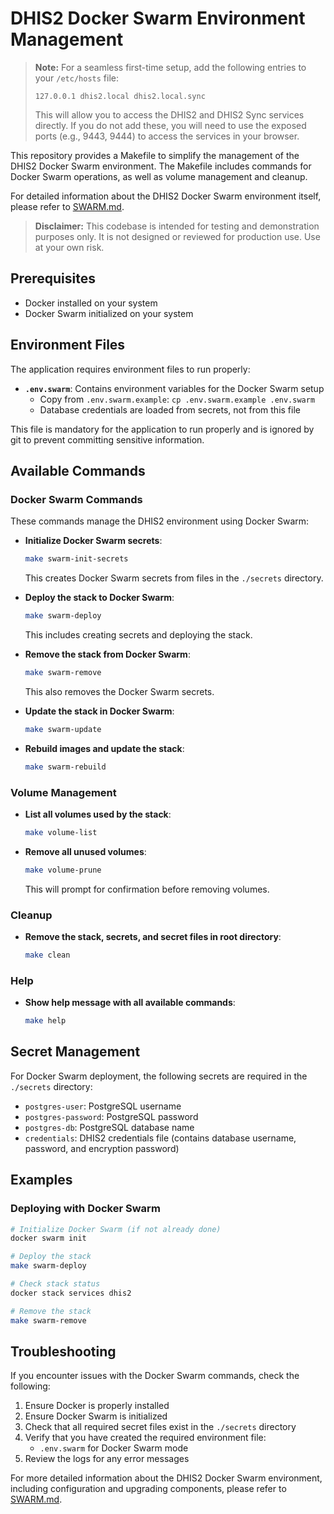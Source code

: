 # DHIS2 Docker Swarm Environment Management

> **Note:** For a seamless first-time setup, add the following entries to your `/etc/hosts` file:
>
>     127.0.0.1 dhis2.local dhis2.local.sync
>
> This will allow you to access the DHIS2 and DHIS2 Sync services directly. If you do not add these, you will need to use the exposed ports (e.g., 9443, 9444) to access the services in your browser.

This repository provides a Makefile to simplify the management of the DHIS2 Docker Swarm environment. The Makefile includes commands for Docker Swarm operations, as well as volume management and cleanup.

For detailed information about the DHIS2 Docker Swarm environment itself, please refer to [SWARM.md](SWARM.md).

> **Disclaimer:** This codebase is intended for testing and demonstration purposes only. It is not designed or reviewed for production use. Use at your own risk.

## Prerequisites

- Docker installed on your system
- Docker Swarm initialized on your system

## Environment Files

The application requires environment files to run properly:

- **`.env.swarm`**: Contains environment variables for the Docker Swarm setup
  - Copy from `.env.swarm.example`: `cp .env.swarm.example .env.swarm`
  - Database credentials are loaded from secrets, not from this file

This file is mandatory for the application to run properly and is ignored by git to prevent committing sensitive information.

## Available Commands

### Docker Swarm Commands

These commands manage the DHIS2 environment using Docker Swarm:

- **Initialize Docker Swarm secrets**:
  ```bash
  make swarm-init-secrets
  ```
  This creates Docker Swarm secrets from files in the `./secrets` directory.

- **Deploy the stack to Docker Swarm**:
  ```bash
  make swarm-deploy
  ```
  This includes creating secrets and deploying the stack.

- **Remove the stack from Docker Swarm**:
  ```bash
  make swarm-remove
  ```
  This also removes the Docker Swarm secrets.

- **Update the stack in Docker Swarm**:
  ```bash
  make swarm-update
  ```

- **Rebuild images and update the stack**:
  ```bash
  make swarm-rebuild
  ```

### Volume Management

- **List all volumes used by the stack**:
  ```bash
  make volume-list
  ```

- **Remove all unused volumes**:
  ```bash
  make volume-prune
  ```
  This will prompt for confirmation before removing volumes.

### Cleanup

- **Remove the stack, secrets, and secret files in root directory**:
  ```bash
  make clean
  ```

### Help

- **Show help message with all available commands**:
  ```bash
  make help
  ```

## Secret Management

For Docker Swarm deployment, the following secrets are required in the `./secrets` directory:

- `postgres-user`: PostgreSQL username
- `postgres-password`: PostgreSQL password
- `postgres-db`: PostgreSQL database name
- `credentials`: DHIS2 credentials file (contains database username, password, and encryption password)

## Examples

### Deploying with Docker Swarm

```bash
# Initialize Docker Swarm (if not already done)
docker swarm init

# Deploy the stack
make swarm-deploy

# Check stack status
docker stack services dhis2

# Remove the stack
make swarm-remove
```

## Troubleshooting

If you encounter issues with the Docker Swarm commands, check the following:

1. Ensure Docker is properly installed
2. Ensure Docker Swarm is initialized
3. Check that all required secret files exist in the `./secrets` directory
4. Verify that you have created the required environment file:
   - `.env.swarm` for Docker Swarm mode
5. Review the logs for any error messages

For more detailed information about the DHIS2 Docker Swarm environment, including configuration and upgrading components, please refer to [SWARM.md](SWARM.md).
